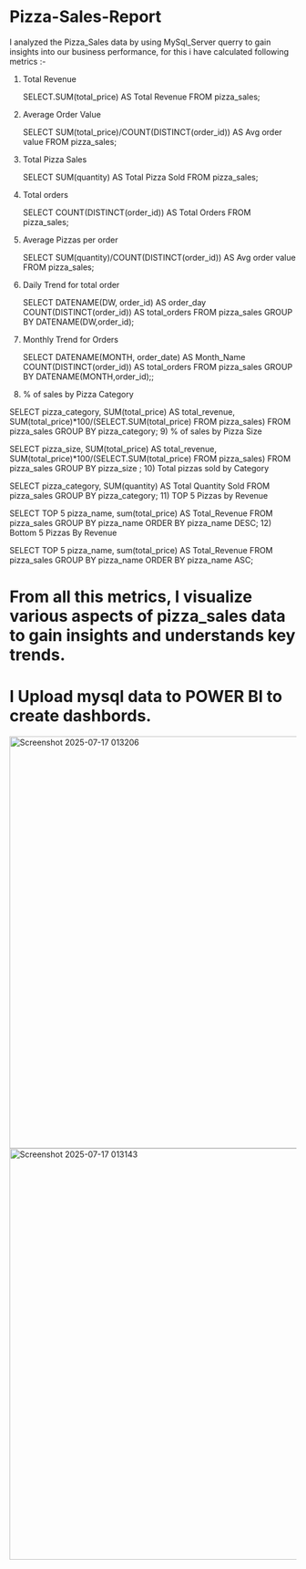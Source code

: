 # Pizza-Sales-Report
I analyzed the Pizza_Sales data by using MySql_Server querry to gain insights into our business performance, 
for this i have calculated following metrics :-
1) Total Revenue

   SELECT.SUM(total_price) AS Total Revenue
       FROM pizza_sales;
2) Average Order Value

   SELECT SUM(total_price)/COUNT(DISTINCT(order_id)) AS Avg order value
       FROM pizza_sales;
3) Total Pizza Sales

   SELECT SUM(quantity) AS Total Pizza Sold FROM pizza_sales;
4) Total orders

   SELECT COUNT(DISTINCT(order_id)) AS Total Orders
       FROM pizza_sales;
5) Average Pizzas per order

     SELECT SUM(quantity)/COUNT(DISTINCT(order_id)) AS Avg order value
         FROM pizza_sales;
6) Daily Trend for total order

    SELECT DATENAME(DW, order_id) AS order_day COUNT(DISTINCT(order_id)) AS total_orders
        FROM pizza_sales
         GROUP BY DATENAME(DW,order_id);
7) Monthly Trend for Orders

    SELECT DATENAME(MONTH, order_date) AS Month_Name COUNT(DISTINCT(order_id)) AS total_orders
       FROM pizza_sales
        GROUP BY DATENAME(MONTH,order_id);;
   
8) % of sales by Pizza Category

  SELECT pizza_category, SUM(total_price) AS total_revenue,
    SUM(total_price)*100/(SELECT.SUM(total_price) FROM pizza_sales)
     FROM pizza_sales
       GROUP BY pizza_category;
9) % of sales by Pizza Size
    
   SELECT pizza_size, SUM(total_price) AS total_revenue,
      SUM(total_price)*100/(SELECT.SUM(total_price) FROM pizza_sales)
         FROM pizza_sales
            GROUP BY pizza_size ;
10) Total pizzas sold by Category
    
 SELECT pizza_category, SUM(quantity) AS Total Quantity Sold
    FROM pizza_sales
       GROUP BY pizza_category;
11) TOP 5 Pizzas by Revenue
   
   SELECT TOP 5 pizza_name, sum(total_price) AS Total_Revenue
       FROM pizza_sales
          GROUP BY pizza_name
            ORDER BY pizza_name DESC;
12) Bottom 5 Pizzas By Revenue
   
 SELECT TOP 5 pizza_name, sum(total_price) AS Total_Revenue
     FROM pizza_sales
      GROUP BY pizza_name
       ORDER BY pizza_name ASC;

# From all this metrics, I visualize various aspects of pizza_sales data to gain insights and understands key trends.
# I Upload mysql data to POWER BI to create dashbords.
<img width="1291" height="723" alt="Screenshot 2025-07-17 013206" src="https://github.com/user-attachments/assets/9ae5dce5-549c-4f75-aa45-f5dd0aada497" />
<img width="1290" height="722" alt="Screenshot 2025-07-17 013143" src="https://github.com/user-attachments/assets/178db069-c1f3-4eef-a12e-d189cbdfff94" />
